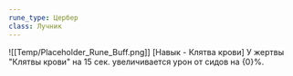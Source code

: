 ```yaml
---
rune_type: Цербер
class: Лучник
---
```

![[Temp/Placeholder_Rune_Buff.png]]
[Навык - Клятва крови] У жертвы "Клятвы крови" на 15 сек. увеличивается урон от сидов на {0}%.
